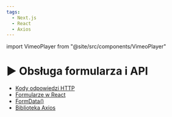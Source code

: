 ```yaml
---
tags:
  - Next.js
  - React
  - Axios
---
```


import VimeoPlayer from "@site/src/components/VimeoPlayer"

# ▶️ Obsługa formularza i API

<VimeoPlayer videoId="746876335" />

- [Kody odpowiedzi HTTP](https://developer.mozilla.org/en-US/docs/Web/HTTP/Status)
- [Formularze w React](https://reactjs.org/docs/forms.html)
- [FormData()](https://developer.mozilla.org/en-US/docs/Web/API/FormData)
- [Biblioteka Axios](https://axios-http.com/)
